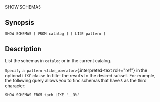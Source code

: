 SHOW SCHEMAS

## Synopsis

``` text
SHOW SCHEMAS [ FROM catalog ] [ LIKE pattern ]
```

## Description

List the schemas in `catalog` or in the current catalog.

`Specify a pattern <like_operator>`{.interpreted-text role="ref"} in the
optional `LIKE` clause to filter the results to the desired subset. For
example, the following query allows you to find schemas that have `3` as
the third character:

    SHOW SCHEMAS FROM tpch LIKE '__3%'

